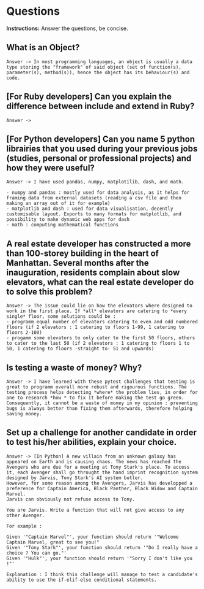 # Questions
**Instructions:** Answer the questions, be concise.

## What is an Object?

    Answer -> In most programming languages, an object is usually a data type storing the "framework" of said object (set of function(s), parameter(s), method(s)), hence the object has its behaviour(s) and code. 

## [For Ruby developers] Can you explain the difference between include and extend in Ruby?

    Answer ->

## [For Python developers] Can you name 5 python librairies that you used during your previous jobs (studies, personal or professional projects) and how they were useful? 

    Answer -> I have used pandas, numpy, matplotilib, dash, and math. 

    - numpy and pandas : mostly used for data analysis, as it helps for framing data from external datasets (reading a csv file and then making an array out of it for example) 
    - matplotlib and dash : used for data visualisation, decently customisable layout. Exports to many formats for matplotlib, and possibility to make dynamic web apps for dash
    - math : computing mathematical functions

## A real estate developer has constructed a more than 100-storey building in the heart of Manhattan. Several months after the inauguration, residents complain about slow elevators, what can the real estate developer do to solve this problem?

    Answer -> The issue could lie on how the elevators where designed to work in the first place. If *all* elevators are catering to *every single* floor, some solutions could be : 
    - programm equal number of elevators catering to even and odd numbered floors (if 2 elevators : 1 catering to floors 1-99, 1 catering to floors 2-100)
    - progamm some elevators to only cater to the first 50 floors, others to cater to the last 50 (if 2 elevators : 1 catering to floors 1 to 50, 1 catering to floors -straight to- 51 and upwards)

## Is testing a waste of money? Why?

    Answer -> I have learned with these pytest challenges that testing is great to programm overall more robust and rigourous functions. The testing process helps detecting *where* the problem lies, in order for one to research *how * to fix it before making the test go green. Consequently, it cannot be a waste of money in my opinion : preventing bugs is always better than fixing them afterwards, therefore helping saving money. 

## Set up a challenge for another candidate in order to test his/her abilities, explain your choice.

    Answer -> [In Python] A new villain from an unknown galaxy has appeared on Earth and is causing chaos. The news has reached the Avengers who are due for a meeting at Tony Stark's place. To access it, each Avenger shall go throught the hand imprint recognition system designed by Jarvis, Tony Stark's AI system butler. 
    However, for some reason among the Avengers, Jarvis has developped a preference for Captain America, Black Panther, Black Widow and Captain Marvel. 
    Jarvis can obviously not refuse access to Tony. 

    You are Jarvis. Write a function that will not give access to any other Avenger. 

    For example : 

    Given '"Captain Marvel"', your function should return '"Welcome Captain Marvel, great to see you!"
    Given '"Tony Stark"', your function should return '"Do I really have a choice ? You can go."'
    Given '"Hulk"', your function should return '"Sorry I don't like you !"' 

    Explanation : I think this challenge will manage to test a candidate's ability to use the if-elif-else conditional statements.  
 
